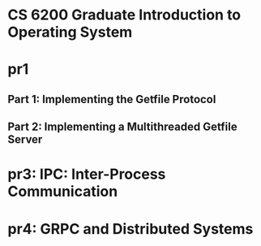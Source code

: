 # CS 6200 Graduate Introduction to Operating System

# pr1
## Part 1: Implementing the Getfile Protocol
## Part 2: Implementing a Multithreaded Getfile Server


# pr3: IPC: Inter-Process Communication


# pr4: GRPC and Distributed Systems

